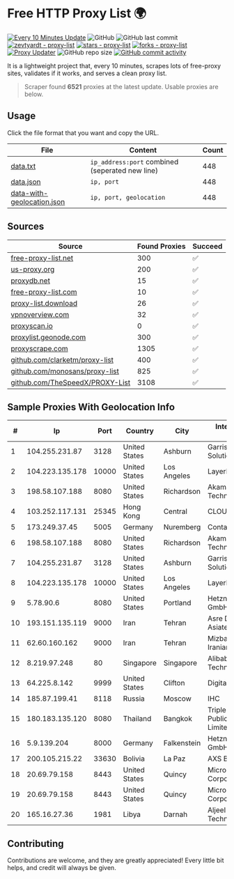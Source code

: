 
# Free HTTP Proxy List 🌍

[![Every 10 Minutes Update](https://github.com/mertguvencli/http-proxy-list/actions/workflows/main.yml/badge.svg?branch=main)](https://github.com/mertguvencli/http-proxy-list/actions/workflows/main.yml)
![GitHub](https://img.shields.io/github/license/mertguvencli/http-proxy-list)
![GitHub last commit](https://img.shields.io/github/last-commit/mertguvencli/http-proxy-list)
[![zevtyardt - proxy-list](https://img.shields.io/static/v1?label=zevtyardt&message=proxy-list&color=blue&logo=github)](https://github.com/zevtyardt/proxy-list "Go to GitHub repo")
[![stars - proxy-list](https://img.shields.io/github/stars/zevtyardt/proxy-list?style=social)](https://github.com/zevtyardt/proxy-list)
[![forks - proxy-list](https://img.shields.io/github/forks/zevtyardt/proxy-list?style=social)](https://github.com/zevtyardt/proxy-list)
[![Proxy Updater](https://github.com/zevtyardt/proxy-list/workflows/Proxy%20Updater/badge.svg)](https://github.com/zevtyardt/proxy-list/actions?query=workflow:"Proxy+Updater")
![GitHub repo size](https://img.shields.io/github/repo-size/zevtyardt/proxy-list)
[![GitHub commit activity](https://img.shields.io/github/commit-activity/m/zevtyardt/proxy-list?logo=commits)](https://github.com/zevtyardt/proxy-list/commits/main)

It is a lightweight project that, every 10 minutes, scrapes lots of free-proxy sites, validates if it works, and serves a clean proxy list.

> Scraper found **6521** proxies at the latest update. Usable proxies are below.

## Usage

Click the file format that you want and copy the URL.

|File|Content|Count|
|----|-------|-----|
|[data.txt](https://raw.githubusercontent.com/mertguvencli/http-proxy-list/main/proxy-list/data.txt)|`ip_address:port` combined (seperated new line)|448|
|[data.json](https://raw.githubusercontent.com/mertguvencli/http-proxy-list/main/proxy-list/data.json)|`ip, port`|448|
|[data-with-geolocation.json](https://raw.githubusercontent.com/mertguvencli/http-proxy-list/main/proxy-list/data-with-geolocation.json)|`ip, port, geolocation`|448|

## Sources

|Source|Found Proxies|Succeed|
|------|-------------|-------|
|[free-proxy-list.net](https://free-proxy-list.net)|300|✅|
|[us-proxy.org](https://www.us-proxy.org)|200|✅|
|[proxydb.net](http://proxydb.net)|15|✅|
|[free-proxy-list.com](https://free-proxy-list.com/?page=&port=&type%5B%5D=http&type%5B%5D=https&up_time=0&search=Search)|10|✅|
|[proxy-list.download](https://www.proxy-list.download/HTTP)|26|✅|
|[vpnoverview.com](https://vpnoverview.com/privacy/anonymous-browsing/free-proxy-servers)|32|✅|
|[proxyscan.io](https://www.proxyscan.io)|0|✅|
|[proxylist.geonode.com](https://proxylist.geonode.com/api/proxy-list?limit=300&page=1&sort_by=lastChecked&sort_type=desc&protocols=http,https)|300|✅|
|[proxyscrape.com](https://api.proxyscrape.com/v2/?request=displayproxies&protocol=http&timeout=10000&country=all&ssl=all&anonymity=all)|1305|✅|
|[github.com/clarketm/proxy-list](https://raw.githubusercontent.com/clarketm/proxy-list/master/proxy-list-raw.txt)|400|✅|
|[github.com/monosans/proxy-list](https://raw.githubusercontent.com/monosans/proxy-list/main/proxies/http.txt)|825|✅|
|[github.com/TheSpeedX/PROXY-List](https://raw.githubusercontent.com/TheSpeedX/PROXY-List/master/http.txt)|3108|✅|


## Sample Proxies With Geolocation Info

|#|Ip|Port|Country|City|Internet Service Provider|
|-|--|----|-------|----|-------------------------|
|1|104.255.231.87|3128|United States|Ashburn|Garrison Network Solutions LLC|
|2|104.223.135.178|10000|United States|Los Angeles|LayerHost|
|3|198.58.107.188|8080|United States|Richardson|Akamai Technologies, Inc.|
|4|103.252.117.131|25345|Hong Kong|Central|CLOUDWEBMANAGE|
|5|173.249.37.45|5005|Germany|Nuremberg|Contabo GmbH|
|6|198.58.107.188|8080|United States|Richardson|Akamai Technologies, Inc.|
|7|104.255.231.87|3128|United States|Ashburn|Garrison Network Solutions LLC|
|8|104.223.135.178|10000|United States|Los Angeles|LayerHost|
|9|5.78.90.6|8080|United States|Portland|Hetzner Online GmbH|
|10|193.151.135.119|9000|Iran|Tehran|Asre Dadeha Asiatech|
|11|62.60.160.162|9000|Iran|Tehran|Mizban Dadeh Iranian Co. (Ltd)|
|12|8.219.97.248|80|Singapore|Singapore|Alibaba (US) Technology Co., Ltd.|
|13|64.225.8.142|9999|United States|Clifton|DigitalOcean, LLC|
|14|185.87.199.41|8118|Russia|Moscow|IHC|
|15|180.183.135.120|8080|Thailand|Bangkok|Triple T Broadband Public Company Limited|
|16|5.9.139.204|8000|Germany|Falkenstein|Hetzner Online GmbH|
|17|200.105.215.22|33630|Bolivia|La Paz|AXS Bolivia S. A.|
|18|20.69.79.158|8443|United States|Quincy|Microsoft Corporation|
|19|20.69.79.158|8443|United States|Quincy|Microsoft Corporation|
|20|165.16.27.36|1981|Libya|Darnah|Aljeel Aljadeed For Technology|



## Contributing

Contributions are welcome, and they are greatly appreciated! Every
little bit helps, and credit will always be given.

